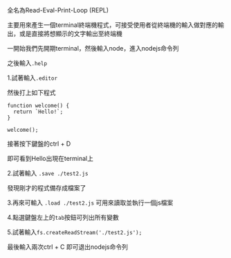 全名為Read-Eval-Print-Loop (REPL)

主要用來產生一個terminal終端機程式，可接受使用者從終端機的輸入做對應的輸出，或是直接將想顯示的文字輸出至終端機


一開始我們先開期terminal，然後輸入node，進入nodejs命令列

之後輸入`.help`

1.試著輸入`.editor`

然後打上如下程式

```
function welcome() {
  return `Hello!`;
}

welcome();
```
接著按下鍵盤的ctrl + D

即可看到Hello出現在terminal上

2.試著輸入 `.save ./test2.js`

發現剛才的程式備存成檔案了

3.再來可輸入  `.load ./test2.js`
可用來讀取並執行一個js檔案

4.點選鍵盤左上的`tab`按鈕可列出所有變數

5.試著輸入`fs.createReadStream('./test2.js');`


最後輸入兩次ctrl + C 即可退出nodejs命令列
